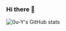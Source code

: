 ### Hi there 👋
![0u-Y's GitHub stats](https://github-readme-stats.vercel.app/api?username=0u-Y&show_icons=true&theme=tokyonight)  
<!--
**0u-Y/0u-Y** is a ✨ _special_ ✨ repository because its `README.md` (this file) appears on your GitHub profile.

Here are some ideas to get you started:

- 🔭 I’m currently working on ...
- 🌱 I’m currently learning ...
- 👯 I’m looking to collaborate on ...
- 🤔 I’m looking for help with ...
- 💬 Ask me about ...
- 📫 How to reach me: ...
- 😄 Pronouns: ...
- ⚡ Fun fact: ...
-->
